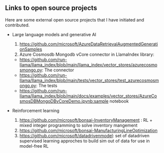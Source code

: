 ## Links to open source projects 
Here are some external open source projects that I have initiated and contributed. 

- Large language models and generative AI  

    1) https://github.com/microsoft/AzureDataRetrievalAugmentedGenerationSamples
    2) Azure Cosmosdb Mongodb vCore connector in LlamaIndex library:
    - https://github.com/run-llama/llama_index/blob/main/llama_index/vector_stores/azurecosmosmongo.py: The connector
    - https://github.com/run-llama/llama_index/blob/main/tests/vector_stores/test_azurecosmosmongo.py: The tests
    - https://github.com/run-llama/llama_index/blob/main/docs/examples/vector_stores/AzureCosmosDBMongoDBvCoreDemo.ipynb:sample notebook
    
- Reinforcement learning
    1) https://github.com/microsoft/bonsai-InventoryManagement
    : RL + mixed integer programming to solve inventory mangement 
    2) https://github.com/microsoft/bonsai-ManufacturingLineOptimization
    3) https://github.com/microsoft/datadrivenmodel: set of datadriven supervised learning approches to build sim out of data for use in model-free RL



